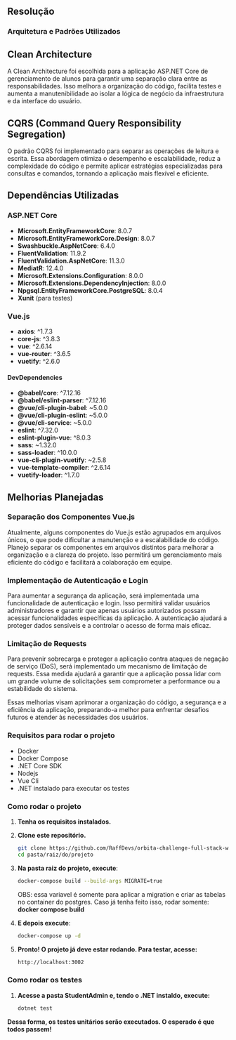 ## Resolução

### Arquitetura e Padrões Utilizados

## Clean Architecture
A Clean Architecture foi escolhida para a aplicação ASP.NET Core de gerenciamento de alunos para garantir uma separação clara entre as responsabilidades. Isso melhora a organização do código, facilita testes e aumenta a manutenibilidade ao isolar a lógica de negócio da infraestrutura e da interface do usuário.

## CQRS (Command Query Responsibility Segregation)
O padrão CQRS foi implementado para separar as operações de leitura e escrita. Essa abordagem otimiza o desempenho e escalabilidade, reduz a complexidade do código e permite aplicar estratégias especializadas para consultas e comandos, tornando a aplicação mais flexível e eficiente.

## Dependências Utilizadas

### ASP.NET Core

- **Microsoft.EntityFrameworkCore**: 8.0.7
- **Microsoft.EntityFrameworkCore.Design**: 8.0.7
- **Swashbuckle.AspNetCore**: 6.4.0
- **FluentValidation**: 11.9.2
- **FluentValidation.AspNetCore**: 11.3.0
- **MediatR**: 12.4.0
- **Microsoft.Extensions.Configuration**: 8.0.0
- **Microsoft.Extensions.DependencyInjection**: 8.0.0
- **Npgsql.EntityFrameworkCore.PostgreSQL**: 8.0.4
- **Xunit** (para testes)

### Vue.js

- **axios**: ^1.7.3
- **core-js**: ^3.8.3
- **vue**: ^2.6.14
- **vue-router**: ^3.6.5
- **vuetify**: ^2.6.0

#### DevDependencies

- **@babel/core**: ^7.12.16
- **@babel/eslint-parser**: ^7.12.16
- **@vue/cli-plugin-babel**: ~5.0.0
- **@vue/cli-plugin-eslint**: ~5.0.0
- **@vue/cli-service**: ~5.0.0
- **eslint**: ^7.32.0
- **eslint-plugin-vue**: ^8.0.3
- **sass**: ~1.32.0
- **sass-loader**: ^10.0.0
- **vue-cli-plugin-vuetify**: ~2.5.8
- **vue-template-compiler**: ^2.6.14
- **vuetify-loader**: ^1.7.0

## Melhorias Planejadas

### Separação dos Componentes Vue.js

Atualmente, alguns componentes do Vue.js estão agrupados em arquivos únicos, o que pode dificultar a manutenção e a escalabilidade do código. Planejo separar os componentes em arquivos distintos para melhorar a organização e a clareza do projeto. Isso permitirá um gerenciamento mais eficiente do código e facilitará a colaboração em equipe.

### Implementação de Autenticação e Login

Para aumentar a segurança da aplicação, será implementada uma funcionalidade de autenticação e login. Isso permitirá validar usuários administradores e garantir que apenas usuários autorizados possam acessar funcionalidades específicas da aplicação. A autenticação ajudará a proteger dados sensíveis e a controlar o acesso de forma mais eficaz.

### Limitação de Requests

Para prevenir sobrecarga e proteger a aplicação contra ataques de negação de serviço (DoS), será implementado um mecanismo de limitação de requests. Essa medida ajudará a garantir que a aplicação possa lidar com um grande volume de solicitações sem comprometer a performance ou a estabilidade do sistema.

Essas melhorias visam aprimorar a organização do código, a segurança e a eficiência da aplicação, preparando-a melhor para enfrentar desafios futuros e atender às necessidades dos usuários.

### Requisitos para rodar o projeto
- Docker
- Docker Compose
- .NET Core SDK
- Nodejs
- Vue Cli
- .NET instalado para executar os testes

### Como rodar o projeto
1. **Tenha os requisitos instalados.**
2. **Clone este repositório.**
   
   ```sh
   git clone https://github.com/RaffDevs/orbita-challenge-full-stack-web
   cd pasta/raiz/do/projeto
   ```
3. **Na pasta raiz do projeto, execute**:

   ```sh
   docker-compose build --build-args MIGRATE=true
   ```
   OBS: essa variavel é somente para aplicar a migration e criar as tabelas
   no container do postgres. Caso já tenha feito isso, rodar somente: **docker compose build**

4. **E depois execute**:

    ```sh
    docker-compose up -d
    ```
   
5. **Pronto! O projeto já deve estar rodando. Para testar, acesse:**
   ```sh
   http://localhost:3002
   ```

### Como rodar os testes

1. **Acesse a pasta StudentAdmin e, tendo o .NET instaldo, execute:**
   
   ```sh
   dotnet test
   ```
 
**Dessa forma, os testes unitários serão executados. O esperado é que todos passem!**